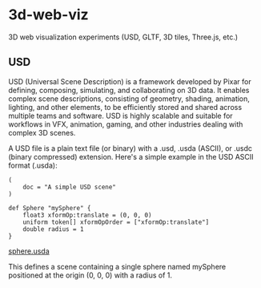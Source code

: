 # 3d-web-viz
3D web visualization experiments (USD, GLTF, 3D tiles, Three.js, etc.)

## USD

USD (Universal Scene Description) is a framework developed by Pixar for defining, composing, simulating, and collaborating on 3D data. It enables complex scene descriptions, consisting of geometry, shading, animation, lighting, and other elements, to be efficiently stored and shared across multiple teams and software. USD is highly scalable and suitable for workflows in VFX, animation, gaming, and other industries dealing with complex 3D scenes.

A USD file is a plain text file (or binary) with a .usd, .usda (ASCII), or .usdc (binary compressed) extension. Here's a simple example in the USD ASCII format (.usda):

```usda
(
    doc = "A simple USD scene"
)

def Sphere "mySphere" {
    float3 xformOp:translate = (0, 0, 0)
    uniform token[] xformOpOrder = ["xformOp:translate"]
    double radius = 1
}
```
[sphere.usda](./usd/sphere.usda)

This defines a scene containing a single sphere named mySphere positioned at the origin (0, 0, 0) with a radius of 1.
